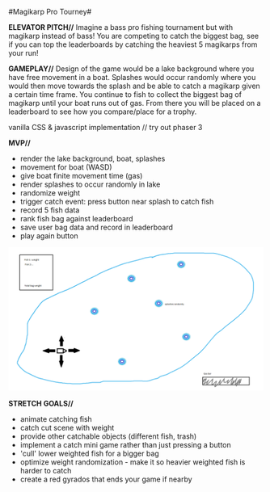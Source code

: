 #Magikarp Pro Tourney#


**ELEVATOR PITCH//**
Imagine a bass pro fishing tournament but with magikarp instead of bass! You are competing to catch the biggest bag, see if you can top the leaderboards by catching the heaviest 5 magikarps from your run!

**GAMEPLAY//** 
Design of the game would be a lake background where you have free movement in a boat. Splashes would occur randomly where you would then move towards the splash and be able to catch a magikarp given a certain time frame. You continue to fish to collect the biggest bag of magikarp until your boat runs out of gas. From there you will be placed on a leaderboard to see how you compare/place for a trophy.

vanilla CSS & javascript implementation // try out phaser 3

**MVP//**
* render the lake background, boat, splashes
* movement for boat (WASD)
* give boat finite movement time (gas)
* render splashes to occur randomly in lake
* randomize weight
* trigger catch event: press button near splash to catch fish
* record 5 fish data
* rank fish bag against leaderboard
* save user bag data and record in leaderboard
* play again button

![MPT wirefram](/karpwireframe.png)

**STRETCH GOALS//**
* animate catching fish
* catch cut scene with weight
* provide other catchable objects (different fish, trash)
* implement a catch mini game rather than just pressing a button
* 'cull' lower weighted fish for a bigger bag
* optimize weight randomization - make it so heavier weighted fish is harder to catch 
* create a red gyrados that ends your game if nearby


